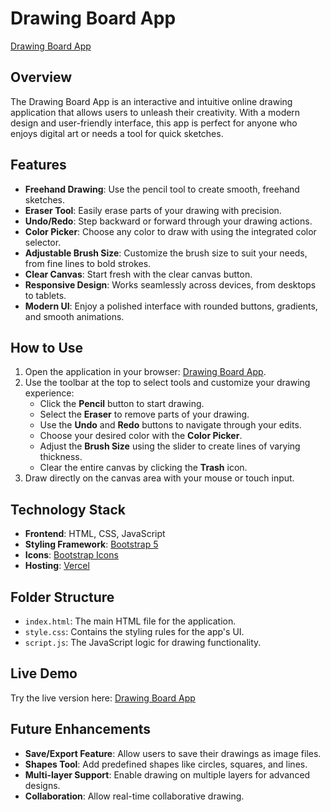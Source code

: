 # Drawing Board App

[Drawing Board App](https://drawing-boardapp.vercel.app/)

## Overview
The Drawing Board App is an interactive and intuitive online drawing application that allows users to unleash their creativity. With a modern design and user-friendly interface, this app is perfect for anyone who enjoys digital art or needs a tool for quick sketches.

## Features
- **Freehand Drawing**: Use the pencil tool to create smooth, freehand sketches.
- **Eraser Tool**: Easily erase parts of your drawing with precision.
- **Undo/Redo**: Step backward or forward through your drawing actions.
- **Color Picker**: Choose any color to draw with using the integrated color selector.
- **Adjustable Brush Size**: Customize the brush size to suit your needs, from fine lines to bold strokes.
- **Clear Canvas**: Start fresh with the clear canvas button.
- **Responsive Design**: Works seamlessly across devices, from desktops to tablets.
- **Modern UI**: Enjoy a polished interface with rounded buttons, gradients, and smooth animations.

## How to Use
1. Open the application in your browser: [Drawing Board App](https://drawing-boardapp.vercel.app/).
2. Use the toolbar at the top to select tools and customize your drawing experience:
    - Click the **Pencil** button to start drawing.
    - Select the **Eraser** to remove parts of your drawing.
    - Use the **Undo** and **Redo** buttons to navigate through your edits.
    - Choose your desired color with the **Color Picker**.
    - Adjust the **Brush Size** using the slider to create lines of varying thickness.
    - Clear the entire canvas by clicking the **Trash** icon.
3. Draw directly on the canvas area with your mouse or touch input.

## Technology Stack
- **Frontend**: HTML, CSS, JavaScript
- **Styling Framework**: [Bootstrap 5](https://getbootstrap.com/)
- **Icons**: [Bootstrap Icons](https://icons.getbootstrap.com/)
- **Hosting**: [Vercel](https://vercel.com/)

## Folder Structure
- `index.html`: The main HTML file for the application.
- `style.css`: Contains the styling rules for the app's UI.
- `script.js`: The JavaScript logic for drawing functionality.

## Live Demo
Try the live version here: [Drawing Board App](https://drawing-boardapp.vercel.app/)

## Future Enhancements
- **Save/Export Feature**: Allow users to save their drawings as image files.
- **Shapes Tool**: Add predefined shapes like circles, squares, and lines.
- **Multi-layer Support**: Enable drawing on multiple layers for advanced designs.
- **Collaboration**: Allow real-time collaborative drawing.



